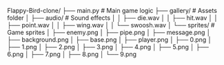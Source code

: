 Flappy-Bird-clone/
├── main.py # Main game logic
├── gallery/ # Assets folder
│ ├── audio/ # Sound effects
│ │ ├── die.wav
│ │ ├── hit.wav
│ │ ├── point.wav
│ │ ├── wing.wav
│ │ └── swoosh.wav
│ └── sprites/ # Game sprites
│ ├── enemy.png
│ ├── pipe.png
│ ├── message.png
│ ├── background.png
│ ├── base.png
│ ├── player.png
│ ├── 0.png
│ ├── 1.png
│ ├── 2.png
│ ├── 3.png
│ ├── 4.png
│ ├── 5.png
│ ├── 6.png
│ ├── 7.png
│ ├── 8.png
│ └── 9.png
